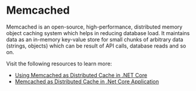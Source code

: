 # Memcached

Memcached is an open-source, high-performance, distributed memory object caching system which helps in reducing database load. It maintains data as an in-memory key-value store for small chunks of arbitrary data (strings, objects) which can be result of API calls, database reads and so on.

Visit the following resources to learn more:

- [Using Memcached as Distributed Cache in .NET Core](https://dotnetcorecentral.com/blog/using-memcached-as-distributed-cache-in-net-core/)
- [Memcached as Distributed Cache in .Net Core Application](https://www.youtube.com/watch?v=yQ8Kwx9M_Hg)
